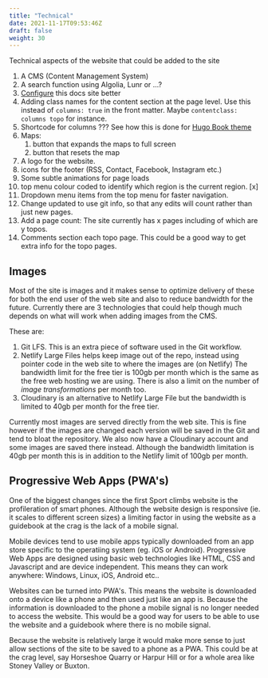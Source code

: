 ```yaml
---
title: "Technical"
date: 2021-11-17T09:53:46Z
draft: false
weight: 30
---
```


Technical aspects of the website that could be added to the site

1. A CMS (Content Management System)
2. A search function using Algolia, Lunr or ...?
3. [Configure](https://mcshelby.github.io/hugo-theme-relearn/basics/configuration/) this docs site better
4. Adding class names for the content section at the page level. Use this instead of `columns: true` in the front matter. Maybe `contentclass: columns topo` for instance.
5. Shortcode for columns ??? See how this is done for [Hugo Book theme](https://hugo-book-demo.netlify.app/docs/shortcodes/columns/)
6. Maps: 
   1. button that expands the maps to full screen
   2. button that resets the map
7. A logo for the website.
8. icons for the footer (RSS, Contact, Facebook, Instagram etc.)
9.  Some subtle animations for page loads
10. top menu colour coded to identify which region is the current region. [x]
11. Dropdown menu items from the top menu for faster navigation.
12. Change updated to use git info, so that any edits will count rather than just new pages.
13. Add a page count: The site currently has x pages including of which are y topos.
14. Comments section each topo page. This could be a good way to get extra info for the topo pages.


## Images

Most of the site is images and it makes sense to optimize delivery of these for both the end user of the web site and also to reduce bandwidth for the future. Currently there are 3 technologies that could help though much depends on what will work when adding images from the CMS.

These are:

1. Git LFS. This is an extra piece of software used in the Git workflow.
2. Netlify Large Files helps keep image out of the repo, instead using pointer code in the web site to where the images are (on Netlify) The bandwidth limit for the free tier is 100gb per month which is the same as the free web hosting we are using. There is also a limit on the number of *image transformations* per month too.
3. Cloudinary is an alternative to Netlify Large File but the bandwidth is limited to 40gb per month for the free tier.

Currently most images are served directly from the web site. This is fine however if the images are changed each version will be saved in the Git and tend to bloat the repository. We also now have a Cloudinary account and some images are saved there instead. Although the bandwidth limitation is 40gb per month this is in addition to the Netlify limit of 100gb per month.

## Progressive Web Apps (PWA's)

One of the biggest changes since the first Sport climbs website is the profileration of smart phones. Although the website design is responsive (ie. it scales to different screen sizes) a limiting factor in using the website as a guidebook at the crag is the lack of a mobile signal.

Mobile devices tend to use mobile apps typically downloaded from an app store specific to the operatiing system (eg. iOS or Android). Progressive Web Apps are designed using basic web technologies like HTML, CSS and Javascript and are device independent. This means they can work anywhere: Windows, Linux, iOS, Android etc..

Websites can be turned into PWA's. This means the website is downloaded onto a device like a phone and then used just like an app is. Because the information is downloaded to the phone a mobile signal is no longer needed to access the website. This would be a good way for users to be able to use the website and a guidebook where there is no mobile signal.

Because the website is relatively large it would make more sense to just allow sections of the site to be saved to a phone as a PWA. This could be at the crag level, say Horseshoe Quarry or Harpur Hill or for a whole area like Stoney Valley or Buxton.